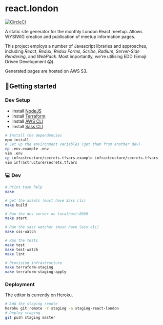 react.london
============

[![CircleCI](https://circleci.com/gh/redbadger/react.london.svg?style=svg)](https://circleci.com/gh/redbadger/react.london)

A static site generator for the monthly London React meetup. Allows WYSIWIG
creation and publication of meetup information pages.

This project employs a number of Javascript libraries and approaches,
including _React_, _Redux_, _Redux Forms_, _Scribe_, _Radium_, _Server-Side
Rendering_, and _WebPack_. Most importantly, we're utilising EDD (Emoji Driven
Development 😱).

Generated pages are hosted on AWS S3.

## 🏃Getting started

### Dev Setup

* Install [NodeJS](https://nodejs.org/en/)
* Install [Terraform](https://www.terraform.io/)
* Install [AWS CLI](http://docs.aws.amazon.com/cli/latest/userguide/installing.html)
* Install [Sass CLI](http://sass-lang.com/install)

```sh
# Install the dependencies
npm install
# Set up the environment variables (get them from another dev)
cp .env.example .env
vim .env
cp infrastructure/secrets.tfvars.example infrastructure/secrets.tfvars
vim infrastructure/secrets.tfvars
```

### 💻 Dev

```sh
# Print task help
make

# get the assets (must have Sass cli)
make build

# Run the dev server on localhost:8080
make start

# Run the sass watcher (must have Sass cli)
make css-watch

# Run the tests
make test
make test-watch
make lint

# Provision infrastructure
make terraform-staging
make terraform-staging-apply
```

### Deployment

The editor is currently on Heroku.

```sh
# Add the staging remote
heroku git:remote -r staging -a staging-react-london
# Deploy staging
git push staging master
```

